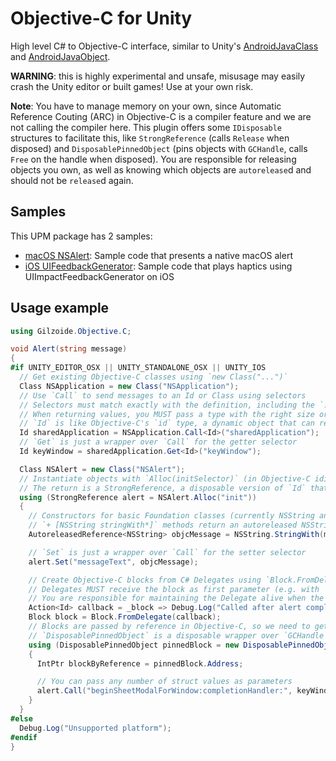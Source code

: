 # Objective-C for Unity
High level C# to Objective-C interface, similar to Unity's [AndroidJavaClass](https://docs.unity3d.com/ScriptReference/AndroidJavaClass.html) and [AndroidJavaObject](https://docs.unity3d.com/ScriptReference/AndroidJavaObject.html).

**WARNING**: this is highly experimental and unsafe, misusage may easily crash the Unity editor or built games!
Use at your own risk.

**Note**: You have to manage memory on your own, since Automatic Reference Couting (ARC) in Objective-C is a compiler feature and we are not calling the compiler here.
This plugin offers some `IDisposable` structures to facilitate this, like `StrongReference` (calls `Release` when disposed) and `DisposablePinnedObject` (pins objects with `GCHandle`, calls `Free` on the handle when disposed).
You are responsible for releasing objects you own, as well as knowing which objects are `autorelease`d and should not be `release`d again.


## Samples
This UPM package has 2 samples:
- [macOS NSAlert](Samples~/macOS-NSAlert): Sample code that presents a native macOS alert
- [iOS UIFeedbackGenerator](Samples~/iOS-UIFeedbackGenerator): Sample code that plays haptics using UIImpactFeedbackGenerator on iOS


## Usage example
```cs
using Gilzoide.Objective.C;

void Alert(string message)
{
#if UNITY_EDITOR_OSX || UNITY_STANDALONE_OSX || UNITY_IOS
  // Get existing Objective-C classes using `new Class("...")`
  Class NSApplication = new Class("NSApplication");
  // Use `Call` to send messages to an Id or Class using selectors
  // Selectors must match exactly with the definition, including the `:` characters
  // When returning values, you MUST pass a type with the right size or the application may crash
  // `Id` is like Objective-C's `id` type, a dynamic object that can receive messages
  Id sharedApplication = NSApplication.Call<Id>("sharedApplication");
  // `Get` is just a wrapper over `Call` for the getter selector
  Id keyWindow = sharedApplication.Get<Id>("keyWindow");

  Class NSAlert = new Class("NSAlert");
  // Instantiate objects with `Alloc(initSelector)` (in Objective-C idiom: `[[Class alloc] init]`)
  // The return is a StrongReference, a disposable version of `Id` that calls `Release` on Dispose
  using (StrongReference alert = NSAlert.Alloc("init"))
  {
    // Constructors for basic Foundation classes (currently NSString and NSNumber) are available
    // `+ [NSString stringWith*]` methods return an autoreleased NSString, no need to `Release`
    AutoreleasedReference<NSString> objcMessage = NSString.StringWith(message);

    // `Set` is just a wrapper over `Call` for the setter selector
    alert.Set("messageText", objcMessage);

    // Create Objective-C blocks from C# Delegates using `Block.FromDelegate`
    // Delegates MUST receive the block as first parameter (e.g. with `Id` type), as per block ABI
    // You are responsible for maintaining the Delegate alive when the block is called
    Action<Id> callback = _block => Debug.Log("Called after alert completes");
    Block block = Block.FromDelegate(callback);
    // Blocks are passed by reference in Objective-C, so we need to get its address first
    // `DisposablePinnedObject` is a disposable wrapper over `GCHandle`
    using (DisposablePinnedObject pinnedBlock = new DisposablePinnedObject(block))
    {
      IntPtr blockByReference = pinnedBlock.Address;

      // You can pass any number of struct values as parameters
      alert.Call("beginSheetModalForWindow:completionHandler:", keyWindow, blockByReference);
    }
  }
#else
  Debug.Log("Unsupported platform");
#endif
}
```